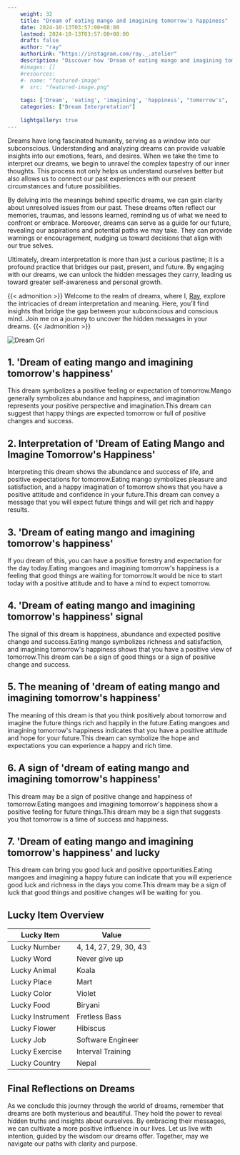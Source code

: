 ```yaml
---
    weight: 32
    title: "Dream of eating mango and imagining tomorrow's happiness"  # Assuming 'title' column exists
    date: 2024-10-13T03:57:00+08:00
    lastmod: 2024-10-13T03:57:00+08:00
    draft: false
    author: "ray"
    authorLink: "https://instagram.com/ray._.atelier"
    description: "Discover how 'Dream of eating mango and imagining tomorrow's happiness' can interpret your future and uncover its significant meanings in your life."
    #images: []
    #resources:
    #- name: "featured-image"
    #  src: "featured-image.png"
    
    tags: ['Dream', 'eating', 'imagining', 'happiness', "tomorrow's", 'mango']
    categories: ["Dream Interpretation"]
    
    lightgallery: true
---
```

    
Dreams have long fascinated humanity, serving as a window into our subconscious. Understanding and analyzing dreams can provide valuable insights into our emotions, fears, and desires. When we take the time to interpret our dreams, we begin to unravel the complex tapestry of our inner thoughts. This process not only helps us understand ourselves better but also allows us to connect our past experiences with our present circumstances and future possibilities.

By delving into the meanings behind specific dreams, we can gain clarity about unresolved issues from our past. These dreams often reflect our memories, traumas, and lessons learned, reminding us of what we need to confront or embrace. Moreover, dreams can serve as a guide for our future, revealing our aspirations and potential paths we may take. They can provide warnings or encouragement, nudging us toward decisions that align with our true selves.

Ultimately, dream interpretation is more than just a curious pastime; it is a profound practice that bridges our past, present, and future. By engaging with our dreams, we can unlock the hidden messages they carry, leading us toward greater self-awareness and personal growth.

{{< admonition >}}
Welcome to the realm of dreams, where I, [Ray](https://instagram.com/ray._.atelier), explore the intricacies of dream interpretation and meaning. Here, you’ll find insights that bridge the gap between your subconscious and conscious mind. Join me on a journey to uncover the hidden messages in your dreams.
{{< /admonition >}}

![Dream Grl](https://cdn.pixabay.com/photo/2017/11/02/03/35/gothic-2910057_1280.jpg "Dream Grl")

## 1. 'Dream of eating mango and imagining tomorrow's happiness'
This dream symbolizes a positive feeling or expectation of tomorrow.Mango generally symbolizes abundance and happiness, and imagination represents your positive perspective and imagination.This dream can suggest that happy things are expected tomorrow or full of positive changes and success.

## 2. Interpretation of 'Dream of Eating Mango and Imagine Tomorrow's Happiness'
Interpreting this dream shows the abundance and success of life, and positive expectations for tomorrow.Eating mango symbolizes pleasure and satisfaction, and a happy imagination of tomorrow shows that you have a positive attitude and confidence in your future.This dream can convey a message that you will expect future things and will get rich and happy results.

## 3. 'Dream of eating mango and imagining tomorrow's happiness'
If you dream of this, you can have a positive forestry and expectation for the day today.Eating mangoes and imagining tomorrow's happiness is a feeling that good things are waiting for tomorrow.It would be nice to start today with a positive attitude and to have a mind to expect tomorrow.

## 4. 'Dream of eating mango and imagining tomorrow's happiness' signal
The signal of this dream is happiness, abundance and expected positive change and success.Eating mango symbolizes richness and satisfaction, and imagining tomorrow's happiness shows that you have a positive view of tomorrow.This dream can be a sign of good things or a sign of positive change and success.

## 5. The meaning of 'dream of eating mango and imagining tomorrow's happiness'
The meaning of this dream is that you think positively about tomorrow and imagine the future things rich and happily in the future.Eating mangoes and imagining tomorrow's happiness indicates that you have a positive attitude and hope for your future.This dream can symbolize the hope and expectations you can experience a happy and rich time.

## 6. A sign of 'dream of eating mango and imagining tomorrow's happiness'
This dream may be a sign of positive change and happiness of tomorrow.Eating mangoes and imagining tomorrow's happiness show a positive feeling for future things.This dream may be a sign that suggests you that tomorrow is a time of success and happiness.

## 7. 'Dream of eating mango and imagining tomorrow's happiness' and lucky
This dream can bring you good luck and positive opportunities.Eating mangoes and imagining a happy future can indicate that you will experience good luck and richness in the days you come.This dream may be a sign of luck that good things and positive changes will be waiting for you.

## Lucky Item Overview
| Lucky Item          | Value              |
|---------------|--------------------|
| Lucky Number        | 4, 14, 27, 29, 30, 43  |
| Lucky Word          | Never give up |
| Lucky Animal        | Koala |
| Lucky Place         | Mart     |
| Lucky Color         | Violet     |
| Lucky Food          | Biryani      |
| Lucky Instrument    | Fretless Bass |
| Lucky Flower        | Hibiscus    |
| Lucky Job           | Software Engineer       |
| Lucky Exercise      | Interval Training  |
| Lucky Country       | Nepal    |


##  Final Reflections on Dreams

As we conclude this journey through the world of dreams, remember that dreams are both mysterious and beautiful. They hold the power to reveal hidden truths and insights about ourselves. By embracing their messages, we can cultivate a more positive influence in our lives. Let us live with intention, guided by the wisdom our dreams offer. Together, may we navigate our paths with clarity and purpose.
